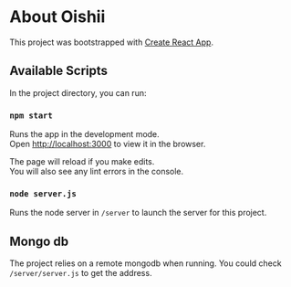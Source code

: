 # About Oishii

This project was bootstrapped with [Create React App](https://github.com/facebook/create-react-app).

## Available Scripts

In the project directory, you can run:

### `npm start`

Runs the app in the development mode.\
Open [http://localhost:3000](http://localhost:3000) to view it in the browser.

The page will reload if you make edits.\
You will also see any lint errors in the console.

### `node server.js`

Runs the node server in `/server` to launch the server for this project.

## Mongo db

The project relies on a remote mongodb when running. You could check `/server/server.js` to get the address.
